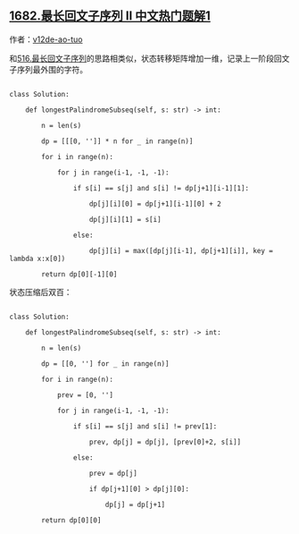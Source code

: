## [1682.最长回文子序列 II 中文热门题解1](https://leetcode.cn/problems/longest-palindromic-subsequence-ii/solutions/100000/python3-si-lu-hen-jian-dan-er-wei-shu-zu-mpr3)

作者：[v12de-ao-tuo](https://leetcode.cn/u/v12de-ao-tuo)

和[516.最长回文子序列]()的思路相类似，状态转移矩阵增加一维，记录上一阶段回文子序列最外围的字符。
```
class Solution:
    def longestPalindromeSubseq(self, s: str) -> int:
        n = len(s)
        dp = [[[0, '']] * n for _ in range(n)]
        for i in range(n):
            for j in range(i-1, -1, -1):
                if s[i] == s[j] and s[i] != dp[j+1][i-1][1]:
                    dp[j][i][0] = dp[j+1][i-1][0] + 2
                    dp[j][i][1] = s[i]
                else:
                    dp[j][i] = max([dp[j][i-1], dp[j+1][i]], key = lambda x:x[0])
        return dp[0][-1][0]
```

状态压缩后双百：
```
class Solution:
    def longestPalindromeSubseq(self, s: str) -> int:
        n = len(s)
        dp = [[0, ''] for _ in range(n)]
        for i in range(n):
            prev = [0, '']
            for j in range(i-1, -1, -1):
                if s[i] == s[j] and s[i] != prev[1]:
                    prev, dp[j] = dp[j], [prev[0]+2, s[i]]
                else:
                    prev = dp[j]
                    if dp[j+1][0] > dp[j][0]:
                        dp[j] = dp[j+1]
        return dp[0][0]
```

